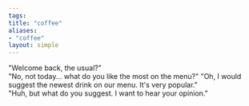 ```yaml
---
tags: 
title: "coffee"
aliases:
- "coffee"
layout: simple
---
```


"Welcome back, the usual?"  
"No, not today... what do you like the most on the menu?"
"Oh, I would suggest the newest drink on our menu. It's very popular."  
"Huh, but what do you suggest. I want to hear your opinion."